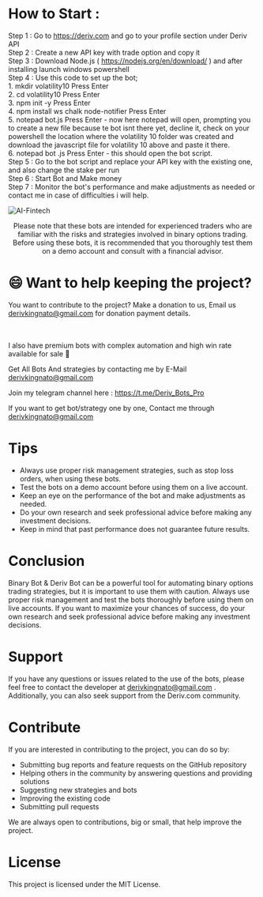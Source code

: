 

# How to Start  :

Step 1 : Go to https://deriv.com and go to your profile section under Deriv API \
Step 2 : Create a new API key with trade option and copy it \
Step 3 : Download Node.js ( https://nodejs.org/en/download/ ) and after installing launch windows powershell \
Step 4 : Use this code to set up the bot; \
         1. mkdir volatility10 
         Press Enter \
         2. cd volatility10
         Press Enter \
         3. npm init -y
         Press Enter \
         4. npm install ws chalk node-notifier
         Press Enter \
         5. notepad bot.js
         Press Enter - now here notepad will open, prompting you to create a new file because te bot isnt there yet, decline it, check on your powershell the location where the volatility 10 folder was created and download the javascript file for volatility 10 above and paste it there. \
         6. notepad bot .js
         Press Enter - this should open the bot script.\
Step 5 : Go to the bot script and replace your API key with the existing one, and also change the stake per run \
Step 6 : Start Bot and Make money \
Step 7 : Monitor the bot's performance and make adjustments as needed or contact me in case of difficulties i will help.


![AI-Fintech](https://user-images.githubusercontent.com/57016982/170944162-b0775598-289a-49a3-85c6-2c0af545741c.jpg)
<p align="center">
Please note that these bots are intended for experienced traders who are familiar with the risks and strategies involved in binary options trading. Before using these bots, it is recommended that you thoroughly test them on a demo account and consult with a financial advisor.

</p>

 # 😄 Want to help keeping the project?<br>

You want to contribute to the project? 
Make a donation to us, Email us derivkingnato@gmail.com for donation payment details.


</br>
</br>
I also have premium bots with complex automation and high win rate available for sale 💸 


Get All Bots And strategies by contacting me by E-Mail derivkingnato@gmail.com

Join my telegram channel here : https://t.me/Deriv_Bots_Pro

If you want to get bot/strategy one by one, Contact me through derivkingnato@gmail.com


# Tips

- Always use proper risk management strategies, such as stop loss orders, when using these bots.
- Test the bots on a demo account before using them on a live account.
- Keep an eye on the performance of the bot and make adjustments as needed.
- Do your own research and seek professional advice before making any investment decisions.
- Keep in mind that past performance does not guarantee future results.

# Conclusion

Binary Bot & Deriv Bot can be a powerful tool for automating binary options trading strategies, but it is important to use them with caution. Always use proper risk management and test the bots thoroughly before using them on live accounts. If you want to maximize your chances of success, do your own research and seek professional advice before making any investment decisions.


# Support

If you have any questions or issues related to the use of the bots, please feel free to contact the developer at derivkingnato@gmail.com . Additionally, you can also seek support from the Deriv.com community.

# Contribute

If you are interested in contributing to the project, you can do so by:
- Submitting bug reports and feature requests on the GitHub repository
- Helping others in the community by answering questions and providing solutions
- Suggesting new strategies and bots
- Improving the existing code
- Submitting pull requests

We are always open to contributions, big or small, that help improve the project.

# License

This project is licensed under the MIT License.


